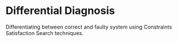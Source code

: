 # Differential Diagnosis
Differentiating between correct and faulty system using Constraints Satisfaction Search techniques.
